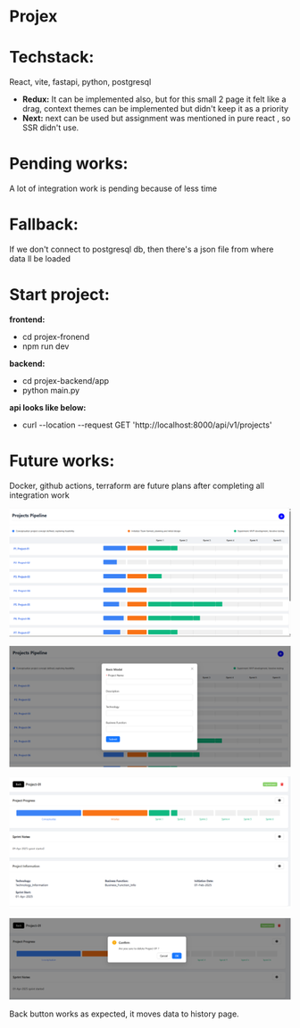 # Projex
Techstack:
==========================
React, vite, fastapi, python, postgresql

- **Redux:** It can be implemented also, but for this small 2 page it felt like a drag, context themes can be implemented but didn't keep it as a priority
- **Next:** next can be used but assignment was mentioned in pure react , so SSR didn't use.

Pending works:
========================
A lot of integration work is pending because of less time

Fallback:
==========================
If we don't connect to postgresql db, then there's a json file from where data ll be loaded

Start project:
============================
**frontend:**
- cd projex-fronend
- npm run dev

**backend:**
- cd projex-backend/app
- python main.py

**api looks like below:**
- curl --location --request GET 'http://localhost:8000/api/v1/projects'

Future works:
============================
Docker, github actions, terraform are future plans after completing all integration work

![Project Inventory Page](./demo-pages/Inventory_page.png)

![Project Creation Modal](./demo-pages/Add_project_modal.png)

![Project Details Page](./demo-pages/Project_details_page.png)

![Project Deletion Modal](./demo-pages/Project_Deletion_modal.png)

Back button works as expected, it moves data to history page.